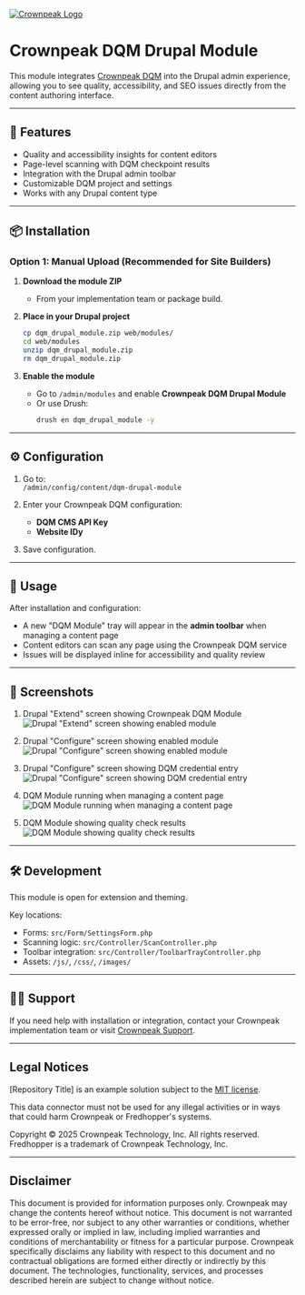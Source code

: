 <a href="http://www.crownpeak.com" target="_blank">![Crownpeak Logo](./images/logo/crownpeak-logo.png "Crownpeak Logo")</a>

# Crownpeak DQM Drupal Module
This module integrates [Crownpeak DQM](https://www.crownpeak.com/firstspirit/products/digital-accessibility/digital-accessibility-and-quality-management-dqm/) into the Drupal admin experience, allowing you to see quality, accessibility, and SEO issues directly from the content authoring interface.

---

## 🚀 Features

- Quality and accessibility insights for content editors
- Page-level scanning with DQM checkpoint results
- Integration with the Drupal admin toolbar
- Customizable DQM project and settings
- Works with any Drupal content type

---

## 📦 Installation

### Option 1: Manual Upload (Recommended for Site Builders)

1. **Download the module ZIP**
    - From your implementation team or package build.

2. **Place in your Drupal project**
    ```bash
    cp dqm_drupal_module.zip web/modules/
    cd web/modules
    unzip dqm_drupal_module.zip
    rm dqm_drupal_module.zip
    ```

3. **Enable the module**
    - Go to `/admin/modules` and enable **Crownpeak DQM Drupal Module**
    - Or use Drush:
      ```bash
      drush en dqm_drupal_module -y
      ```
---

## ⚙️ Configuration

1. Go to:  
   `/admin/config/content/dqm-drupal-module`

2. Enter your Crownpeak DQM configuration:
    - **DQM CMS API Key**
    - **Website IDy**

3. Save configuration.

---

## 🧩 Usage

After installation and configuration:

- A new "DQM Module" tray will appear in the **admin toolbar** when managing a content page
- Content editors can scan any page using the Crownpeak DQM service
- Issues will be displayed inline for accessibility and quality review

---

## 📸 Screenshots
1. Drupal "Extend" screen showing Crownpeak DQM Module
   ![Drupal "Extend" screen showing enabled module](./images/screenshots/1-admin-install.png "Drupal 'Extend' screen showing enabled module")

2. Drupal "Configure" screen showing enabled module
   ![Drupal "Configure" screen showing enabled module](./images/screenshots/2-admin-configure-1.png "Drupal 'Configure' screen showing enabled module")

3. Drupal "Configure" screen showing DQM credential entry
   ![Drupal "Configure" screen showing DQM credential entry](./images/screenshots/2-admin-configure-2.png "Drupal 'Configure' screen showing DQM credential entry")

4. DQM Module running when managing a content page
   ![DQM Module running when managing a content page](./images/screenshots/3-quality-check-1.png "DQM Module running when managing a content page")

5. DQM Module showing quality check results
   ![DQM Module showing quality check results](./images/screenshots/4-quality-check-2.png "DQM Module showing quality check results")

---

## 🛠 Development

This module is open for extension and theming.

Key locations:

- Forms: `src/Form/SettingsForm.php`
- Scanning logic: `src/Controller/ScanController.php`
- Toolbar integration: `src/Controller/ToolbarTrayController.php`
- Assets: `/js/`, `/css/`, `/images/`

---

## 🙋‍♀️ Support

If you need help with installation or integration, contact your Crownpeak implementation team or visit [Crownpeak Support](https://www.crownpeak.com/support).

---

##  Legal Notices
[Repository Title] is an example solution subject to the [MIT license](./LICENSE).

This data connector must not be used for any illegal activities or in ways that could harm Crownpeak or Fredhopper's systems.

Copyright © 2025 Crownpeak Technology, Inc. All rights reserved. Fredhopper is a trademark of Crownpeak Technology, Inc.

---

## Disclaimer
This document is provided for information purposes only. Crownpeak may change the contents hereof without notice. This document is not warranted to be error-free, nor subject to any other warranties or conditions, whether expressed orally or implied in law, including implied warranties and conditions of merchantability or fitness for a particular purpose. Crownpeak specifically disclaims any liability with respect to this document and no contractual obligations are formed either directly or indirectly by this document. The technologies, functionality, services, and processes described herein are subject to change without notice.